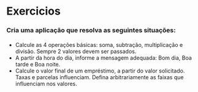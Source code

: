 # Exercicios
### Cria uma aplicação que resolva as seguintes situações: 
####
- Calcule as 4 operações básicas: soma, subtração, multiplicação e divisão. Sempre 2 valores devem ser passados.
- A partir da hora do dia, informe a mensagem adequada: Bom dia, Boa tarde e Boa noite. 
- Calcule o valor final de um empréstimo, a partir do valor solicitado. Taxas e parcelas influenciam. Defina arbitrariamente as faixas que influenciam nos valores.

